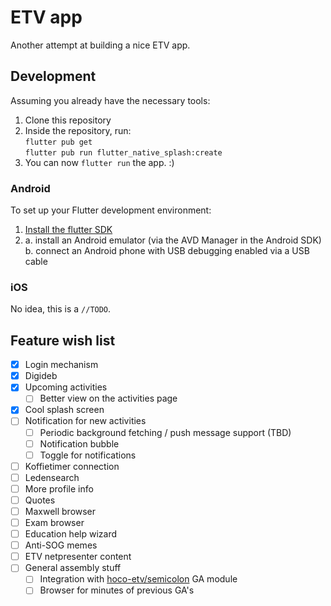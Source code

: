 # ETV app
Another attempt at building a nice ETV app.

## Development
Assuming you already have the necessary tools:
1. Clone this repository
2. Inside the repository, run:  
`flutter pub get`  
`flutter pub run flutter_native_splash:create`
3. You can now `flutter run` the app. :)

### Android
To set up your Flutter development environment:
1. [Install the flutter SDK](https://docs.flutter.dev/get-started/install)
2. a. install an Android emulator (via the AVD Manager in the Android SDK)  
   b. connect an Android phone with USB debugging enabled via a USB cable

### iOS
No idea, this is a `//TODO`.

## Feature wish list
- [x] Login mechanism
- [x] Digideb
- [x] Upcoming activities
  - [ ] Better view on the activities page
- [x] Cool splash screen
- [ ] Notification for new activities
  - [ ] Periodic background fetching / push message support (TBD)
  - [ ] Notification bubble
  - [ ] Toggle for notifications
- [ ] Koffietimer connection
- [ ] Ledensearch
- [ ] More profile info
- [ ] Quotes
- [ ] Maxwell browser
- [ ] Exam browser
- [ ] Education help wizard
- [ ] Anti-SOG memes
- [ ] ETV netpresenter content
- [ ] General assembly stuff
  - [ ] Integration with [hoco-etv/semicolon](https://github.com/hoco-etv/semicolon) GA module
  - [ ] Browser for minutes of previous GA's
